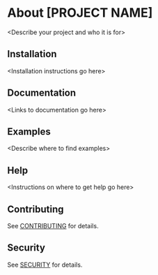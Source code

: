 # About [PROJECT NAME]
&lt;Describe your project and who it is for&gt;

## Installation
&lt;Installation instructions go here&gt;

## Documentation
&lt;Links to documentation go here&gt;

## Examples
&lt;Describe where to find examples&gt;

## Help
&lt;Instructions on where to get help go here&gt;

## Contributing
See [CONTRIBUTING](./CONTRIBUTING.md) for details.

## Security
See [SECURITY](./SECURITY.md) for details.


